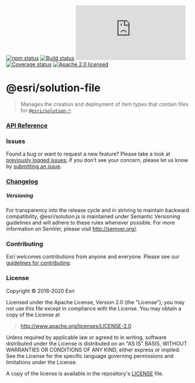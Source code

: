 [![npm status][npm-img]][npm-url]
[![Build status][travis-img]][travis-url]
[![gzip bundle size][gzip-img]][npm-url]
[![Coverage status][coverage-img]][coverage-url]
[![Apache 2.0 licensed][license-img]][license-url]

[npm-img]: https://img.shields.io/npm/v/@esri/solution-simple-types.svg?style=round-square&color=blue
[npm-url]: https://www.npmjs.com/package/@esri/solution-simple-types
[travis-img]: https://img.shields.io/travis/Esri/solution.js/develop.svg
[travis-url]: https://travis-ci.org/Esri/solution.js
[gzip-img]: https://img.badgesize.io/https://unpkg.com/@esri/solution-simple-types/dist/umd/simple-types.umd.min.js?compression=gzip
[coverage-img]: https://coveralls.io/repos/github/Esri/solution.js/badge.svg
[coverage-url]: https://coveralls.io/github/Esri/solution.js
[license-img]: https://img.shields.io/badge/license-Apache%202.0-blue.svg
[license-url]: #license

# @esri/solution-file

> Manages the creation and deployment of  item types that contain files for [`@esri/solution-*`](https://github.com/Esri/solution.js).

### [API Reference](https://esri.github.io/solution.js/api/simple-types/)

### Issues

Found a bug or want to request a new feature? Please take a look at [previously logged issues](https://github.com/Esri/solution.js/issues); if you don't see your concern, please let us know by [submitting an issue](https://github.com/Esri/solution.js/issues/new).

### [Changelog](https://github.com/Esri/solution.js/blob/develop/CHANGELOG.md)

##### Versioning

For transparency into the release cycle and in striving to maintain backward compatibility, @esri/solution.js is maintained under Semantic Versioning guidelines and will adhere to these rules whenever possible. For more information on SemVer, please visit <http://semver.org/>.

### Contributing

Esri welcomes contributions from anyone and everyone. Please see our [guidelines for contributing](CONTRIBUTING.md).

### License

Copyright &copy; 2018-2020 Esri

Licensed under the Apache License, Version 2.0 (the "License");
you may not use this file except in compliance with the License.
You may obtain a copy of the License at

> http://www.apache.org/licenses/LICENSE-2.0

Unless required by applicable law or agreed to in writing, software
distributed under the License is distributed on an "AS IS" BASIS,
WITHOUT WARRANTIES OR CONDITIONS OF ANY KIND, either express or implied.
See the License for the specific language governing permissions and
limitations under the License.

A copy of the license is available in the repository's [LICENSE](./LICENSE) file.
